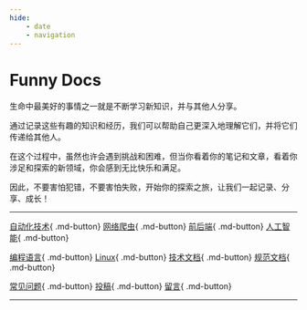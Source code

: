 ```yaml
---
hide:
    - date
    - navigation
---
```


# Funny Docs

生命中最美好的事情之一就是不断学习新知识，并与其他人分享。

通过记录这些有趣的知识和经历，我们可以帮助自己更深入地理解它们，并将它们传递给其他人。

在这个过程中，虽然也许会遇到挑战和困难，但当你看着你的笔记和文章，看着你涉足和探索的新领域，你会感到无比快乐和满足。

因此，不要害怕犯错，不要害怕失败，开始你的探索之旅，让我们一起记录、分享、成长！

---------------------------

[自动化技术](/自动化技术){ .md-button}
[网络爬虫](/网络爬虫){ .md-button}
[前后端](/前后端){ .md-button}
[人工智能](/人工智能){ .md-button}

[编程语言](/编程语言){ .md-button}
[Linux](/Linux){ .md-button}
[技术文档](/技术文档){ .md-button}
[规范文档](/规范文档){ .md-button}

[常见问题](/常见问题){ .md-button}
[投稿](/投稿){ .md-button}
[留言](/留言){ .md-button}

---------------------------
